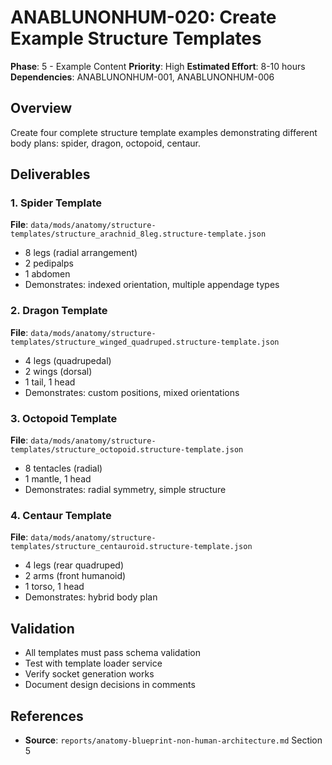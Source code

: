 # ANABLUNONHUM-020: Create Example Structure Templates

**Phase**: 5 - Example Content
**Priority**: High
**Estimated Effort**: 8-10 hours
**Dependencies**: ANABLUNONHUM-001, ANABLUNONHUM-006

## Overview

Create four complete structure template examples demonstrating different body plans: spider, dragon, octopoid, centaur.

## Deliverables

### 1. Spider Template
**File**: `data/mods/anatomy/structure-templates/structure_arachnid_8leg.structure-template.json`

- 8 legs (radial arrangement)
- 2 pedipalps
- 1 abdomen
- Demonstrates: indexed orientation, multiple appendage types

### 2. Dragon Template
**File**: `data/mods/anatomy/structure-templates/structure_winged_quadruped.structure-template.json`

- 4 legs (quadrupedal)
- 2 wings (dorsal)
- 1 tail, 1 head
- Demonstrates: custom positions, mixed orientations

### 3. Octopoid Template
**File**: `data/mods/anatomy/structure-templates/structure_octopoid.structure-template.json`

- 8 tentacles (radial)
- 1 mantle, 1 head
- Demonstrates: radial symmetry, simple structure

### 4. Centaur Template
**File**: `data/mods/anatomy/structure-templates/structure_centauroid.structure-template.json`

- 4 legs (rear quadruped)
- 2 arms (front humanoid)
- 1 torso, 1 head
- Demonstrates: hybrid body plan

## Validation

- All templates must pass schema validation
- Test with template loader service
- Verify socket generation works
- Document design decisions in comments

## References

- **Source**: `reports/anatomy-blueprint-non-human-architecture.md` Section 5
